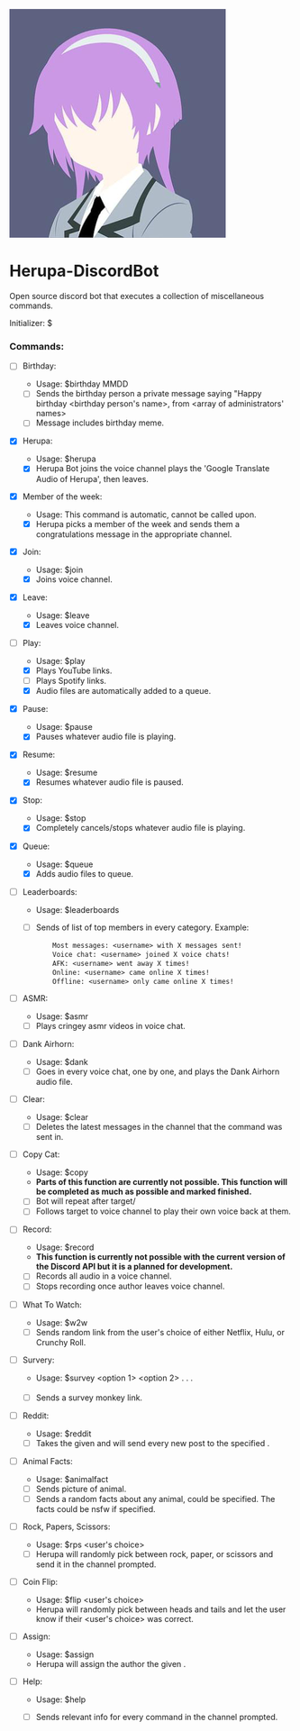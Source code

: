 ![alt text](https://github.com/MBarc/Herupa-DiscordBot/blob/master/herupaprofilepic.png)

# Herupa-DiscordBot
Open source discord bot that executes a collection of miscellaneous commands. 

Initializer: $

### Commands:

- [ ] Birthday:
  - Usage: $birthday MMDD 
  - [ ] Sends the birthday person a private message saying "Happy birthday <birthday person's name>, from <array of administrators' names> 
  - [ ] Message includes birthday meme. 

- [X] Herupa:
  - Usage: $herupa
  - [X] Herupa Bot joins the voice channel plays the 'Google Translate Audio of Herupa', then leaves.
  
- [x] Member of the week:
  - Usage: This command is automatic, cannot be called upon.
  - [X] Herupa picks a member of the week and sends them a congratulations message in the appropriate channel.
  
- [X] Join:
  - Usage: $join
  - [X] Joins voice channel.
  
- [X] Leave:
  - Usage: $leave
  - [X] Leaves voice channel.
  
- [ ] Play:
  - Usage: $play <link>
  - [X] Plays YouTube links.
  - [ ] Plays Spotify links. 
  - [X] Audio files are automatically added to a queue.
  
- [X] Pause:
  - Usage: $pause
  - [X] Pauses whatever audio file is playing.
  
- [X] Resume:
  - Usage: $resume
  - [X] Resumes whatever audio file is paused.
  
- [X] Stop:
  - Usage: $stop
  - [X] Completely cancels/stops whatever audio file is playing.
  
- [X] Queue:
  - Usage: $queue
  - [X] Adds audio files to queue.
  
- [ ] Leaderboards:
  - Usage: $leaderboards
  - [ ] Sends of list of top members in every category.
    Example: 
    
            Most messages: <username> with X messages sent!
            Voice chat: <username> joined X voice chats!
            AFK: <username> went away X times!
            Online: <username> came online X times!
            Offline: <username> only came online X times!
  
- [ ] ASMR:
  - Usage: $asmr
  - [ ] Plays cringey asmr videos in voice chat.
  
- [ ] Dank Airhorn:
  - Usage: $dank
  - [ ] Goes in every voice chat, one by one, and plays the Dank Airhorn audio file.
  
- [ ] Clear:
  - Usage: $clear <int>
  - [ ] Deletes the latest <int> messages in the channel that the command was sent in.
  
- [ ] Copy Cat:
  - Usage: $copy <username>
  - **Parts of this function are currently not possible. This function will be completed as much as possible and marked finished.**
  - [ ] Bot will repeat after target/<username> 
  - [ ] Follows target to voice channel to play their own voice back at them.
  
- [ ] Record:
  - Usage: $record
  - **This function is currently not possible with the current version of the Discord API but it is a planned for development.**
  - [ ] Records all audio in a voice channel.
  - [ ] Stops recording once author leaves voice channel.
  
- [ ] What To Watch:
  - Usage: $w2w <source> <genre>
  - [ ] Sends random link from the user's choice of either Netflix, Hulu, or Crunchy Roll.
  
- [ ] Survery:
  - Usage: $survey <prompt> <option 1> <option 2> . . . <option n>
  - [ ] Sends a survey monkey link.
  
- [ ] Reddit:
  - Usage: $reddit <subreddit> <channel>
  - [ ] Takes the given <subreddit> and will send every new post to the specified <channel>.
  
- [ ] Animal Facts:
  - Usage: $animalfact <optional animal> <optional nsfw>
  - [ ] Sends picture of animal.
  - [ ] Sends a random facts about any animal, could be specified. The facts could be nsfw if specified.

- [ ] Rock, Papers, Scissors:
  - Usage: $rps <user's choice>
  - [ ] Herupa will randomly pick between rock, paper, or scissors and send it in the channel prompted.
  
- [ ] Coin Flip:
  - Usage: $flip <user's choice>
  - Herupa will randomly pick between heads and tails and let the user know if their <user's choice> was correct.
  
- [ ] Assign:
  - Usage: $assign <role>
  - Herupa will assign the author the given <role>. 

- [ ] Help:
  - Usage: $help
  - [ ] Sends relevant info for every command in the channel prompted.
  
  
